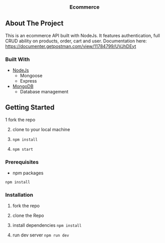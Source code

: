 
<p align="center">
  <h3 align="center">Ecommerce</h3>


<!-- ABOUT THE PROJECT -->
## About The Project
This is an ecommerce API built with NodeJs. It features authentication, full CRUD ability on products, order, cart and user.
Documentation here:
https://documenter.getpostman.com/view/11784799/UVJhDEyt



### Built With
* [NodeJs](http://nodejs.org)
  * Mongoose
  * Express
* [MongoDB](https://mongodb.com)
  * Database management

<!-- GETTING STARTED -->
## Getting Started

1 fork the repo

2. clone to your local machine

3. ```npm install```

4. ```npm start```

### Prerequisites
* npm packages

```npm install```

### Installation

1. fork the repo

2. clone the Repo

3. install dependencies 
```npm install```

4. run dev server
```npm run dev```

